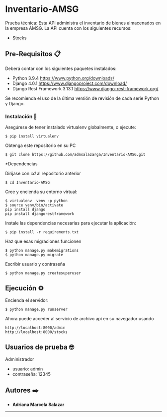 # Inventario-AMSG

Prueba técnica: Esta API administra el inventario de bienes almacenados en la empresa AMSG. La API cuenta con los siguientes recursos:

* Stocks

## Pre-Requisitos 📋

Deberá contar con los siguientes paquetes instalados:

* Python 3.9.4 https://www.python.org/downloads/
* Django 4.0.1 https://www.djangoproject.com/download/ 
* Django Rest Framework 3.13.1 https://www.django-rest-framework.org/

Se recomienda el uso de la última versión de revisión de cada serie Python y Django.




### Instalación 🔧

Asegúrese de tener instalado virtualenv globalmente, o ejecute:

```
$ pip install virtualenv
```

Obtenga este repositorio en su PC

```
$ git clone https://github.com/admsalazarga/Inventario-AMSG.git
 ```

*Dependencias

Diríjase con _cd_ al repositorio anterior 
```
$ cd Inventario-AMSG
```
Cree y encienda su entorno virtual:
```
$ virtualenv  venv -p python
$ source venv/bin/activate
pip install django
pip install djangorestframework
```
 
Instale las dependencias necesarias para ejecutar la aplicación:
```
$ pip install -r requirements.txt
```
Haz que esas migraciones funcionen
```
$ python manage.py makemigrations
$ python manage.py migrate
```
Escribir usuario y contraseña
```
$ python manage.py createsuperuser
```


## Ejecución ⚙️

Encienda el servidor:

```
$ python manage.py runserver

```
Ahora puede acceder al servicio de archivo api en su navegador usando

```
http://localhost:8000/admin
http://localhost:8000/stocks

```


## Usuarios de prueba 🤓

Administrador

* usuario: admin
* contraseña: 12345


## Autores ✒️

* **Adriana Marcela Salazar**




---
